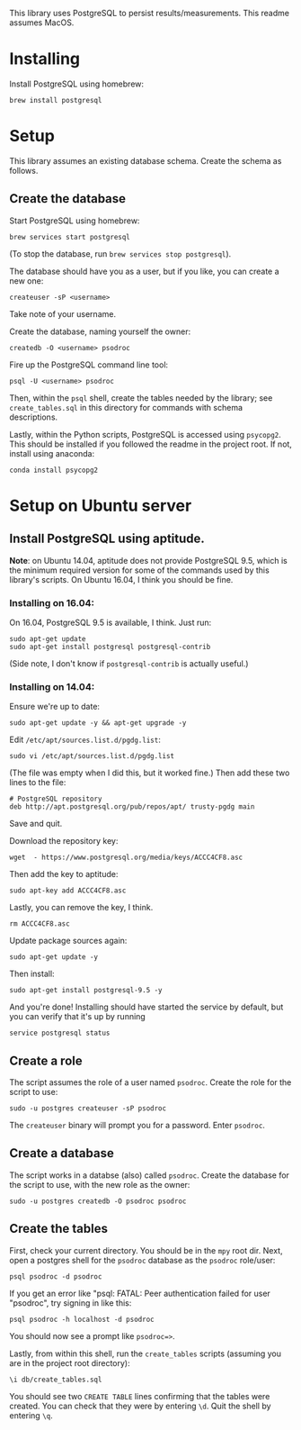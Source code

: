 This library uses PostgreSQL to persist results/measurements. This readme assumes MacOS.

# Installing

Install PostgreSQL using homebrew:

```
brew install postgresql
```

# Setup

This library assumes an existing database schema. Create the schema as follows.

## Create the database

Start PostgreSQL using homebrew:

```
brew services start postgresql
```

(To stop the database, run `brew services stop postgresql`).

The database should have you as a user, but if you like, you can create a new one:
```
createuser -sP <username>
```
Take note of your username.

Create the database, naming yourself the owner:

```
createdb -O <username> psodroc
```

Fire up the PostgreSQL command line tool:

```
psql -U <username> psodroc
```

Then, within the `psql` shell, create the tables needed by the library; see `create_tables.sql` in this directory for commands with schema descriptions.

Lastly, within the Python scripts, PostgreSQL is accessed using `psycopg2`. This should be installed if you followed the readme in the project root. If not, install using anaconda:

```
conda install psycopg2
```

# Setup on Ubuntu server

## Install PostgreSQL using aptitude.

**Note**: on Ubuntu 14.04, aptitude does not provide PostgreSQL 9.5, which is the minimum required version for some of the commands used by this library's scripts. On Ubuntu 16.04, I think you should be fine.

### Installing on 16.04:

On 16.04, PostgreSQL 9.5 is available, I think. Just run:
```
sudo apt-get update
sudo apt-get install postgresql postgresql-contrib
```
(Side note, I don't know if `postgresql-contrib` is actually useful.)

### Installing on 14.04:


Ensure we're up to date:
```
sudo apt-get update -y && apt-get upgrade -y
```

Edit `/etc/apt/sources.list.d/pgdg.list`:
```
sudo vi /etc/apt/sources.list.d/pgdg.list
```
(The file was empty when I did this, but it worked fine.) Then add these two lines to the file:
```
# PostgreSQL repository
deb http://apt.postgresql.org/pub/repos/apt/ trusty-pgdg main
```
Save and quit.

Download the repository key:
```
wget  - https://www.postgresql.org/media/keys/ACCC4CF8.asc
```
Then add the key to aptitude:
```
sudo apt-key add ACCC4CF8.asc
```
Lastly, you can remove the key, I think.
```
rm ACCC4CF8.asc
```

Update package sources again:
```
sudo apt-get update -y
```
Then install:
```
sudo apt-get install postgresql-9.5 -y
```
And you're done! Installing should have started the service by default, but you can verify that it's up by running
```
service postgresql status
```

## Create a role 

The script assumes the role of a user named `psodroc`. Create the role for the script to use:

```
sudo -u postgres createuser -sP psodroc
```

The `createuser` binary will prompt you for a password. Enter `psodroc`.

## Create a database

The script works in a databse (also) called `psodroc`. Create the database for the script to use, with the new role as the owner:

```
sudo -u postgres createdb -O psodroc psodroc
```

## Create the tables

First, check your current directory. You should be in the `mpy` root dir.
Next, open a postgres shell for the `psodroc` database as the `psodroc` role/user:

```
psql psodroc -d psodroc
```

If you get an error like "psql: FATAL:  Peer authentication failed for user "psodroc", try signing in like this:
```
psql psodroc -h localhost -d psodroc
```

You should now see a prompt like `psodroc=>`.

Lastly, from within this shell, run the `create_tables` scripts (assuming you are in the project root directory):

```
\i db/create_tables.sql
```

You should see two `CREATE TABLE` lines confirming that the tables were created. You can check that they were by entering `\d`. Quit the shell by entering `\q`.
